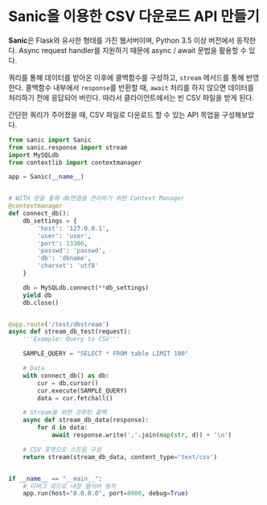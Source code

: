 # Sanic을 이용한 CSV 다운로드 API 만들기

**Sanic**은 Flask와 유사한 형태를 가진 웹서버이며, Python 3.5 이상 버전에서 동작한다. Async request handler를 지원하기 때문에 async / await 문법을 활용할 수 있다.

쿼리를 통해 데이터를 받아온 이후에 콜백함수를 구성하고, `stream` 메서드를 통해 반영한다. 콜백함수 내부에서 `response`를 반환할 때, `await` 처리를 하지 않으면 데이터를 처리하기 전에 응답되어 버린다. 따라서 클라이언트에서는 빈 CSV 파일을 받게 된다. 

간단한 쿼리가 주어졌을 때, CSV 파일로 다운로드 할 수 있는 API 목업을 구성해보았다.

```python
from sanic import Sanic
from sanic.response import stream
import MySQLdb
from contextlib import contextmanager

app = Sanic(__name__)


# WITH 문을 통해 db연결을 관리하기 위한 Context Manager
@contextmanager
def connect_db():
    db_settings = {
        'host': '127.0.0.1',
        'user': 'user',
        'port': 13306,
        'passwd': 'passwd',
        'db': 'dbname',
        'charset': 'utf8'
    }

    db = MySQLdb.connect(**db_settings)
    yield db
    db.close()


@app.route('/test/dbstream')
async def stream_db_test(request):
    '''Example: Query to CSV'''

    SAMPLE_QUERY = "SELECT * FROM table LIMIT 100"

    # Data
    with connect_db() as db:
        cur = db.cursor()
        cur.execute(SAMPLE_QUERY)
        data = cur.fetchall()

    # Stream을 위한 코루틴 콜백
    async def stream_db_data(response):
        for d in data:
            await response.write(','.join(map(str, d)) + '\n')

    # CSV 포맷으로 스트림 구성
    return stream(stream_db_data, content_type='text/csv')


if __name__ == "__main__":
    # 디버그 모드로 내장 웹서버 동작
    app.run(host="0.0.0.0", port=8000, debug=True)
```
